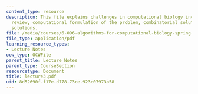 ```yaml
---
content_type: resource
description: This file explains challenges in computational biology including bio
  review, computational formulation of the problem, combinatorial solutions, and probabilistic
  solutions.
file: /media/courses/6-096-algorithms-for-computational-biology-spring-2005/8d52690ff17ed77873ce923c07973b58_lecture3.pdf
file_type: application/pdf
learning_resource_types:
- Lecture Notes
ocw_type: OCWFile
parent_title: Lecture Notes
parent_type: CourseSection
resourcetype: Document
title: lecture3.pdf
uid: 8d52690f-f17e-d778-73ce-923c07973b58
---
```

